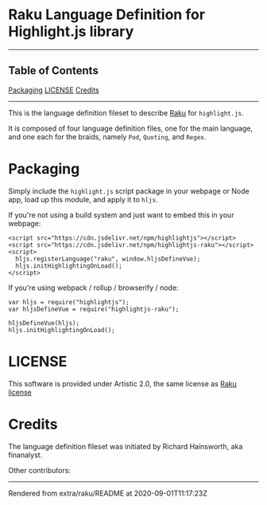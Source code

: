 # Raku Language Definition for Highlight.js library
>
----
## Table of Contents
[Packaging](#packaging)
[LICENSE](#license)
[Credits](#credits)

----
This is the language definition fileset to describe [Raku](https://raku.org) for `highlight.js`.

It is composed of four language definition files, one for the main language, and one each for the braids, namely `Pod`, `Quoting`, and `Regex`.

# Packaging
Simply include the `highlight.js` script package in your webpage or Node app, load up this module, and apply it to `hljs`.

If you're not using a build system and just want to embed this in your webpage:

```
<script src="https://cdn.jsdelivr.net/npm/highlightjs"></script>
<script src="https://cdn.jsdelivr.net/npm/highlightjs-raku"></script>
<script>
  hljs.registerLanguage("raku", window.hljsDefineVue);
  hljs.initHighlightingOnLoad();
</script>
```
If you're using webpack / rollup / browserify / node:

```
var hljs = require("highlightjs");
var hljsDefineVue = require("highlightjs-raku");

hljsDefineVue(hljs);
hljs.initHighlightingOnLoad();
```
# LICENSE
This software is provided under Artistic 2.0, the same license as [Raku license](https://raku.org/LICENSE)

# Credits
The language definition fileset was initiated by Richard Hainsworth, aka finanalyst.

Other contributors:








----
Rendered from extra/raku/README at 2020-09-01T11:17:23Z